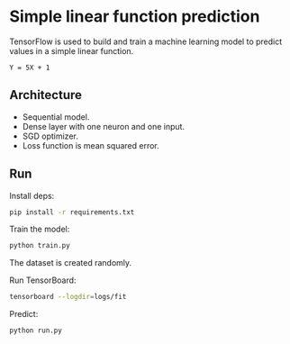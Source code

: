 # Simple linear function prediction

TensorFlow is used to build and train a machine learning model to predict values in a simple linear function.

`Y = 5X + 1`

## Architecture

- Sequential model.
- Dense layer with one neuron and one input.
- SGD optimizer.
- Loss function is mean squared error.

## Run

Install deps:
```sh
pip install -r requirements.txt
```

Train the model:
```sh
python train.py
```
The dataset is created randomly.

Run TensorBoard:
```sh
tensorboard --logdir=logs/fit
```

Predict:
```sh
python run.py
```

